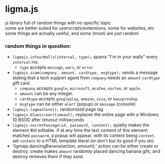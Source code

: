 # ligma.js
js library full of random things with no specific topic
<br>
some are better suited for userscripts/extensions, some for websites, etc
<br>
some things are actually useful, and some (most) are just random 
### random things in question:
- `ligmajs.inYourWalls(interval, type);` spams "I'm in your walls" every `interval` ms. 
    - `type` accepts `message`, `warn`, or `error`
- `ligmajs.scam(company, amount, cardtype, msgtype);` sends a message stating that a tech support agent from `company` needs an `amount` `cardtype` gift card. 
    - `company` accepts `google`, `microsoft`, `mcafee`, `norton`, or `apple`. 
    - `amount` can be any integer. 
    - `cardtype` accepts `googleplay`, `amazon`, `visa`, or `bassproshop`
    - `msgtype` can be either `alert` (popup) or `message` (console)
- `ligmajs.lagmachine();` randomized page lag
- `ligmajs.bluescreen(timeout);` replaces the entire page with a Windows 10 BSOD after *timeout* milliseconds
- `ligmajs.secretPassage(id, password, content);` quietly makes the element #*id* editable. if at any time the text content of this element matches `password`, a popup will appear, with its content being `content`. set `content` to a HTML template literal (or don't but its good if you do)
- 'ligmajs.dancingBanana(action, amount);' action can be either create or destroy. create makes `amount` randomly placed dancing banana gifs, and destroy removes them if they exist.